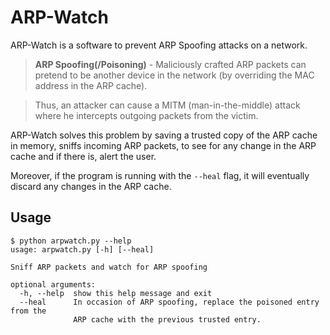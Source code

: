 # ARP-Watch
ARP-Watch is a software to prevent ARP Spoofing attacks on a network.
> **ARP Spoofing(/Poisoning)** - Maliciously crafted ARP packets can pretend to be another device in the network (by overriding the MAC address in the ARP cache).

> Thus, an attacker can cause a MITM (man-in-the-middle) attack where he intercepts outgoing packets from the victim.

ARP-Watch solves this problem by saving a trusted copy of the ARP cache in memory,
sniffs incoming ARP packets, to see for any change in the ARP cache and if there is, alert the user.

Moreover, if the program is running with the ``--heal`` flag, it will eventually discard any changes in the ARP cache.

## Usage
```
$ python arpwatch.py --help
usage: arpwatch.py [-h] [--heal]

Sniff ARP packets and watch for ARP spoofing

optional arguments:
  -h, --help  show this help message and exit
  --heal      In occasion of ARP spoofing, replace the poisoned entry from the
              ARP cache with the previous trusted entry.
```